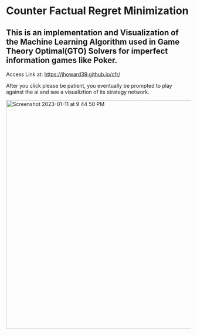 # Counter Factual Regret Minimization 

## This is an implementation and Visualization of the Machine Learning Algorithm used in Game Theory Optimal(GTO) Solvers for imperfect information games like Poker.

Access Link at: https://jhoward39.github.io/cfr/

After you click please be patient, you eventually be prompted to play against the ai and see a visualiztion of its strategy network. 

<img width="621" alt="Screenshot 2023-01-11 at 9 44 50 PM" src="https://user-images.githubusercontent.com/70383367/211963587-e47f07ac-2130-4335-987f-0a485f3beec5.png">
